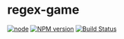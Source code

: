 # regex-game

[![node][node-image]][node-url]
[![NPM version][npm-image]][npm-url]
[![Build Status][buildstat-image]][buildstat-url]

[node-url]: https://nodejs.org/en/download/
[node-image]: https://img.shields.io/badge/node-v8.4-blue.svg

[npm-url]: https://npmjs.org/package/how-to-markdown
[npm-image]: https://img.shields.io/badge/npm-v5.4-orange.svg

[buildstat-url]: https://travis-ci.org/delda/regex-game
[buildstat-image]: https://travis-ci.org/delda/regex-game.svg?branch=master